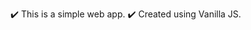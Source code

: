 ✔️ This is a simple web app.
✔️ Created using Vanilla JS.

<!-- ✔️ Learned Following thing-
▪️ Events
▪️ Query selector
▪️ Network calls -->
